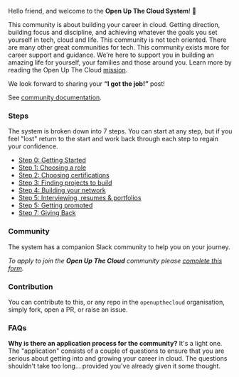 
Hello friend, and welcome to the **Open Up The Cloud System**! 👋

This community is about building your career in cloud. Getting direction, building focus and discipline, and achieving whatever the goals you set yourself in tech, cloud and life. This community is not tech oriented. There are many other great communities for tech. This community exists more for career support and guidance. We’re here to support you in building an amazing life for yourself, your families and those around you. Learn more by reading the Open Up The Cloud [mission](https://openupthecloud.com/mission).

We look forward to sharing your **“I got the job!”** post!

See [community documentation](https://openupthecloud.github.io/community/).

### Steps

The system is broken down into 7 steps. You can start at any step, but if you feel "lost" return to the start and work back through each step to regain your confidence. 

- [Step 0: Getting Started](https://openupthecloud.github.io/system/step-0-getting-started/index.md)
- [Step 1: Choosing a role](https://openupthecloud.github.io/system/step-1-roles/index.md)
- [Step 2: Choosing certifications](https://openupthecloud.github.io/system/step-2-certs/index.md)
- [Step 3: Finding projects to build](https://openupthecloud.github.io/system/step-3-projects/index.md)
- [Step 4: Building your network](https://openupthecloud.github.io/system/step-4-networking/index.md)
- [Step 5: Interviewing, resumes & portfolios](https://openupthecloud.github.io/system/step-5-interviews-resumes-portfolio/index.md)
- [Step 5: Getting promoted](https://openupthecloud.github.io/system/step-6-getting-promoted/index.md)
- [Step 7: Giving Back](https://openupthecloud.github.io/system/step-7-giving-back/index.md)

### Community

The system has a companion Slack community to help you on your journey.

*To apply to join the **Open Up The Cloud** community please [complete this form](https://openupthecloud.com/community).*


### Contribution

You can contribute to this, or any repo in the `openupthecloud` organisation, simply fork, open a PR, or raise an issue. 

### FAQs

**Why is there an application process for the community?** It's a light one. The "application" consists of a couple of questions to ensure that you are serious about getting into and growing your career in cloud. The questions shouldn't take too long... provided you've already given it some thought. 


